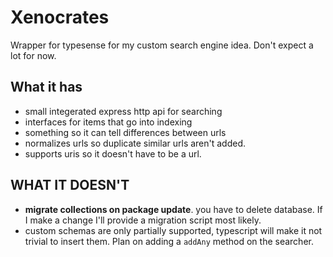 # Xenocrates
Wrapper for typesense for my custom search engine idea. Don't expect a lot for now. 
## What it has
* small integerated express http api for searching
* interfaces for items that go into indexing
* something so it can tell differences between urls
* normalizes urls so duplicate similar urls aren't added. 
* supports uris so it doesn't have to be a url. 
## WHAT IT DOESN'T
* **migrate collections on package update**. you have to delete database. If I make a change I'll provide a migration script most likely. 
* custom schemas are only partially supported, typescript will make it not trivial to insert them. Plan on adding a `addAny` method on the searcher. 